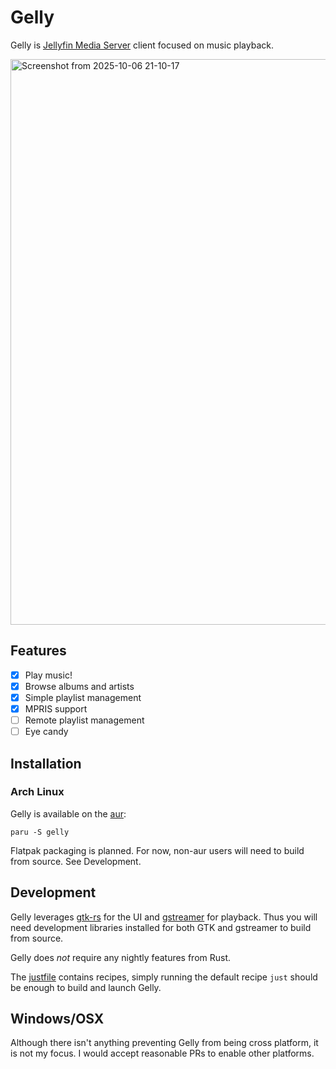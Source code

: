 # Gelly

Gelly is [Jellyfin Media Server](https://jellyfin.org/) client focused on music playback.

<img width="1025" height="905" alt="Screenshot from 2025-10-06 21-10-17" src="https://github.com/user-attachments/assets/8c914d2f-52a0-4cfa-9113-0855a0209568" />

## Features

- [x] Play music!
- [x] Browse albums and artists
- [x] Simple playlist management
- [x] MPRIS support
- [ ] Remote playlist management
- [ ] Eye candy

## Installation

### Arch Linux

Gelly is available on the [aur](https://aur.archlinux.org/packages/gelly):

    paru -S gelly

Flatpak packaging is planned. For now, non-aur users will need to build
from source. See Development.

## Development

Gelly leverages [gtk-rs](https://gtk-rs.org/) for the UI and
[gstreamer](https://gstreamer.freedesktop.org/) for playback. Thus you will need
development libraries installed for both GTK and gstreamer to build from source.

Gelly does *not* require any nightly features from Rust.

The [justfile](justfile) contains recipes, simply running the default recipe `just` should be enough
to build and launch Gelly.


## Windows/OSX
Although there isn't anything preventing Gelly from being cross platform, it is not my focus.
I would accept reasonable PRs to enable other platforms.
